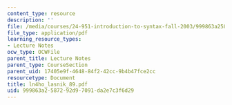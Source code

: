 ```yaml
---
content_type: resource
description: ''
file: /media/courses/24-951-introduction-to-syntax-fall-2003/999863a2587292d97091da2e7c3f6d29_ln4ho_lasnik_89.pdf
file_type: application/pdf
learning_resource_types:
- Lecture Notes
ocw_type: OCWFile
parent_title: Lecture Notes
parent_type: CourseSection
parent_uid: 17405e9f-4648-84f2-42cc-9b4b47fce2cc
resourcetype: Document
title: ln4ho_lasnik_89.pdf
uid: 999863a2-5872-92d9-7091-da2e7c3f6d29
---
```

